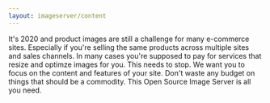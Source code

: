 ```yaml
---
layout: imageserver/content
---
```

It's 2020 and product images are still a challenge for many e-commerce sites. Especially if you're selling the same products across multiple sites and sales channels. In many cases you're supposed to pay for services that resize and optimze images for you. This needs to stop. We want you to focus on the content and features of your site. Don't waste any budget on things that should be a commodity. This Open Source Image Server is all you need.
